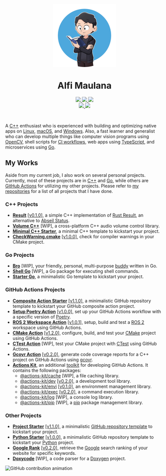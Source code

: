 <p align="center">
  <img src="https://raw.githubusercontent.com/threeal/threeal/main/threeal.png" width="200"/>
</p>
<h1 align="center">Alfi Maulana</h1>
<p align="center">
  <a href="mailto:alfi.maulana.f@gmail.com">
    <img src="https://img.shields.io/badge/Gmail-mail%20me-f14336?logo=gmail"/>
  </a>
  <a href="https://twitter.com/_alfi_maulana">
    <img src="https://img.shields.io/badge/Twitter-follow%20me-1d9bf0?logo=twitter"/>
  </a>
  <a href="http://discordapp.com/users/414737288304525314">
    <img src="https://img.shields.io/badge/Discord-chat%20me-5865f2?logo=discord&logoColor=f5f5f5"/>
  </a>
  <br/>
  <a href="https://www.linkedin.com/in/alfi-maulana-40546184/">
    <img src="https://img.shields.io/badge/LinkedIn-connect%20with%20me-2a66bc?logo=linkedin"/>
  </a>
  <a href="https://steamcommunity.com/id/threeal">
    <img src="https://img.shields.io/badge/Steam-play%20with%20me-2f6894?logo=steam"/>
  </a>
</p>

<br/>

A [C++](https://isocpp.org/) enthusiast who is experienced with building and optimizing native apps on
  [Linux](https://ubuntu.com/desktop),
  [macOS](https://www.apple.com/macos),
  and [Windows](https://www.microsoft.com/en-us/windows).
Also, a fast learner and generalist who can develop multiple things like
  computer vision programs using [OpenCV](https://opencv.org/),
  shell scripts for [CI workflows](https://github.com/features/actions),
  web apps using [TypeScript](https://www.typescriptlang.org/),
  and microservices using [Go](https://go.dev/).

## My Works

Aside from my current job, I also work on several personal projects.
Currently, most of these projects are in [C++](https://isocpp.org/) and [Go](https://go.dev/),
  while others are [GitHub Actions](https://github.com/features/actions) for utilizing my other projects.
Please refer to [my repositories](https://github.com/threeal?tab=repositories) for a list of all projects that I have done.

### C++ Projects

- [**Result**](https://github.com/threeal/result) [[v0.1.0]](https://github.com/threeal/result/releases/tag/v0.1.0),
  a simple C++ implementation of [Rust Result](https://doc.rust-lang.org/std/result/), an alternative to [Abseil Status](https://abseil.io/docs/cpp/guides/status).
- [**Volume C++**](https://github.com/threeal/volume-cpp) [WIP],
  a cross-platform C++ audio volume control library.
- [**Minimal C++ Starter**](https://github.com/threeal/minimal-cpp-starter),
  a minimal C++ template to kickstart your project.
- [**CheckWarning.cmake**](https://github.com/threeal/CheckWarning.cmake)
  [[v1.0.0]](https://github.com/threeal/CheckWarning.cmake/releases/tag/v1.0.0),
  check for compiler warnings in your CMake project.

### Go Projects

- [**Bro**](https://github.com/threeal/bro) [WIP],
  your friendly, personal, multi-purpose [buddy](https://en.wiktionary.org/wiki/buddy) written in Go.
- [**Shell Go**](https://github.com/threeal/shell-go) [WIP],
  a Go package for executing shell commands.
- [**Starter Go**](https://github.com/threeal/starter-go),
  a minimalistic Go template to kickstart your project.

### GitHub Actions Projects

- [**Composite Action Starter**](https://github.com/threeal/composite-action-starter)
  [[v1.1.0]](https://github.com/threeal/composite-action-starter/releases/tag/v1.1.0),
  a minimalistic GitHub repository template to kickstart your GitHub composite action project.
- [**Setup Poetry Action**](https://github.com/threeal/setup-poetry-action)
  [[v1.0.0]](https://github.com/threeal/setup-poetry-action/releases/tag/v1.0.0),
  set up your GitHub Actions workflow with a specific version of [Poetry](https://python-poetry.org).
- [**ROS 2 Workspace Action**](https://github.com/ichiro-its/ros2-ws-action)
  [[v1.0.1]](https://github.com/ichiro-its/ros2-ws-action/releases/tag/v1.0.1),
  setup, build and test a [ROS 2](https://www.ros.org/) workspace using GitHub Actions.
- [**CMake Action**](https://github.com/threeal/cmake-action)
  [[v1.2.0]](https://github.com/threeal/cmake-action/releases/tag/v1.2.0),
  configure, build, and test your [CMake](https://cmake.org/) project using GitHub Actions.
- [**CTest Action**](https://github.com/threeal/ctest-action) [WIP],
  test your CMake project with [CTest](https://cmake.org/cmake/help/book/mastering-cmake/chapter/Testing%20With%20CMake%20and%20CTest.html) using GitHub Actions.
- [**Gcovr Action**](https://github.com/threeal/gcovr-action/) [[v0.2.0]](https://github.com/threeal/gcovr-action/releases/tag/v0.2.0),
  generate code coverage reports for a C++ project on GitHub Actions using [gcovr](https://gcovr.com/en/stable/).
- [**Actions Kit**](https://github.com/threeal/actions-kit),
  an additional [toolkit](https://github.com/actions/toolkit) for developing GitHub Actions.
  It contains the following packages:
  - [@actions-kit/cache](https://github.com/threeal/actions-kit/tree/main/packages/cache) [WIP],
    a file caching library.
  - [@actions-kit/dev](https://github.com/threeal/actions-kit/tree/main/packages/dev)
    [[v0.2.0]](https://github.com/threeal/actions-kit/releases/tag/dev%40v0.2.0),
    a development tool library.
  - [@actions-kit/envi](https://github.com/threeal/actions-kit/tree/main/packages/envi)
    [[v0.1.0]](https://github.com/threeal/actions-kit/releases/tag/envi%40v0.1.0),
    an environment management library.
  - [@actions-kit/exec](https://github.com/threeal/actions-kit/tree/main/packages/exec)
    [[v0.2.0]](https://github.com/threeal/actions-kit/releases/tag/exec%40v0.2.0),
    a command execution library.
  - [@actions-kit/log](https://github.com/threeal/actions-kit/tree/main/packages/log) [WIP],
    a console log library.
  - [@actions-kit/pip](https://github.com/threeal/actions-kit/tree/main/packages/pip) [WIP],
    a [pip](https://pypi.org/project/pip) package management library.


### Other Projects

- [**Project Starter**](https://github.com/threeal/project-starter)
  [[v1.1.0]](https://github.com/threeal/project-starter/releases/tag/v1.1.0),
  a minimalistic [GitHub repository template](https://docs.github.com/en/repositories/creating-and-managing-repositories/creating-a-repository-from-a-template) to kickstart your project.
- [**Python Starter**](https://github.com/threeal/python-starter)
  [[v1.0.0]](https://github.com/threeal/python-starter/releases/tag/v1.0.0),
  a minimalistic GitHub repository template to kickstart your [Python](https://www.python.org/) project.
- [**Google Rank**](https://github.com/threeal/google-rank)
  [[v0.2.0]](https://github.com/threeal/google-rank/releases/tag/v0.2.0),
  retrieve the [Google](https://www.google.com/) search ranking of your website for specific keywords.
- [**Doxycode**](https://github.com/threeal/doxycode) [WIP],
  a code parser for a [Doxygen](https://www.doxygen.nl/) project.

<picture>
  <source media="(prefers-color-scheme: dark)" srcset="https://threeal.github.io/threeal/grid-snake-dark.svg" />
  <source media="(prefers-color-scheme: light)" srcset="https://threeal.github.io/threeal/grid-snake-light.svg" />
  <img alt="GitHub contribution animation" src="https://threeal.github.io/threeal/grid-snake.svg" />
</picture>
